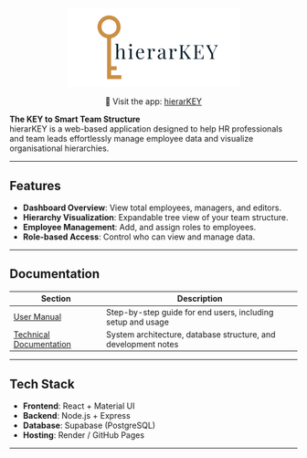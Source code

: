 <p align="center">
  <img src="frontend/src/media/namedLogo.png" alt="hierarKEY Logo" width="300"/>
</p>

<p align="center">
  🔗 Visit the app: <a href="https://u23535793.github.io/hierarKEY/#/" target="_blank">hierarKEY</a>
</p>

**The KEY to Smart Team Structure**  
hierarKEY is a web-based application designed to help HR professionals and team leads effortlessly manage employee data and visualize organisational hierarchies. 

---

## Features

- **Dashboard Overview**: View total employees, managers, and editors.
- **Hierarchy Visualization**: Expandable tree view of your team structure.
- **Employee Management**: Add, and assign roles to employees.
- **Role-based Access**: Control who can view and manage data.

---

## Documentation

| Section | Description |
|--------|-------------|
| [User Manual](manuals/User%20Manual.pdf) | Step-by-step guide for end users, including setup and usage |
| [Technical Documentation](manuals/Technical%20Doc.pdf) | System architecture, database structure, and development notes |

---

## Tech Stack

- **Frontend**: React + Material UI  
- **Backend**: Node.js + Express  
- **Database**: Supabase (PostgreSQL)  
- **Hosting**: Render / GitHub Pages

---
